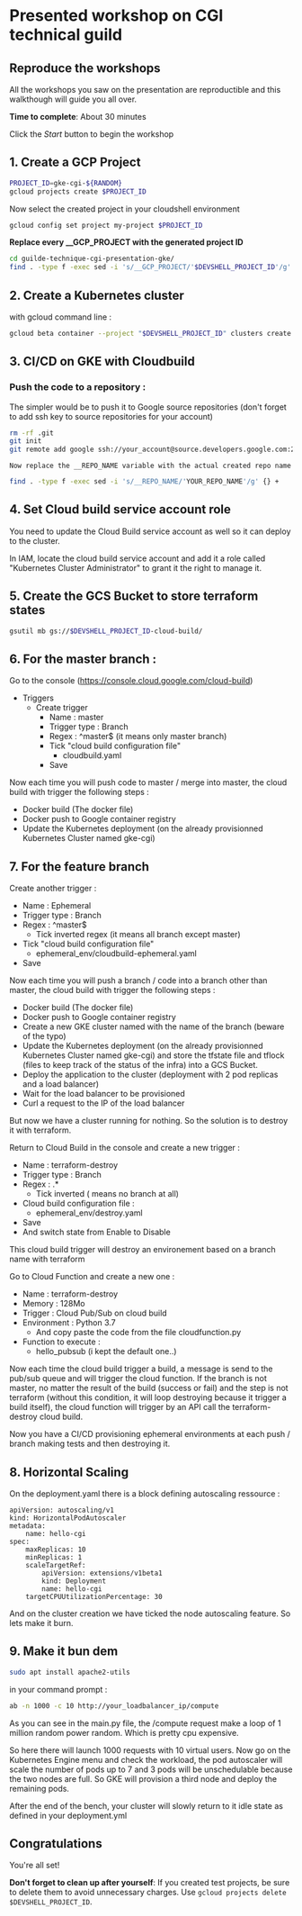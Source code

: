 # Presented workshop on CGI technical guild

## Reproduce the workshops

All the workshops you saw on the presentation are reproductible and this walkthough will guide you all over.

**Time to complete**: About 30 minutes

Click the *Start* button to begin the workshop

## 1. Create a GCP Project

```bash
PROJECT_ID=gke-cgi-${RANDOM}
gcloud projects create $PROJECT_ID
```

Now select the created project in your cloudshell environment

```bash
gcloud config set project my-project $PROJECT_ID
```

**Replace every __GCP_PROJECT with the generated project ID**
```bash
cd guilde-technique-cgi-presentation-gke/
find . -type f -exec sed -i 's/__GCP_PROJECT/'$DEVSHELL_PROJECT_ID'/g' {} +
```

## 2. Create a Kubernetes cluster

with gcloud command line :

```bash
gcloud beta container --project "$DEVSHELL_PROJECT_ID" clusters create "$DEVSHELL_PROJECT_ID" --zone "europe-west2-a" --no-enable-basic-auth --cluster-version "1.13.11-gke.14" --machine-type "n1-standard-1" --image-type "COS" --disk-type "pd-standard" --disk-size "100" --metadata disable-legacy-endpoints=true --scopes "https://www.googleapis.com/auth/devstorage.read_only","https://www.googleapis.com/auth/logging.write","https://www.googleapis.com/auth/monitoring","https://www.googleapis.com/auth/servicecontrol","https://www.googleapis.com/auth/service.management.readonly","https://www.googleapis.com/auth/trace.append" --num-nodes "2" --enable-cloud-logging --enable-cloud-monitoring --enable-ip-alias --network "projects/$DEVSHELL_PROJECT_ID/global/networks/default" --subnetwork "projects/$DEVSHELL_PROJECT_ID/regions/europe-west2/subnetworks/default" --default-max-pods-per-node "110" --enable-autoscaling --min-nodes "1" --max-nodes "3" --addons HorizontalPodAutoscaling,HttpLoadBalancing --enable-autoupgrade --enable-autorepair
```

## 3. CI/CD on GKE with Cloudbuild

### Push the code to a repository :

The simpler would be to push it to Google source repositories (don't forget to add ssh key to source repositories for your account)

```bash
rm -rf .git
git init
git remote add google ssh://your_account@source.developers.google.com:2022/p/__GCP_PROJECT/r/REPO_NAME
```

    Now replace the __REPO_NAME variable with the actual created repo name

```bash
find . -type f -exec sed -i 's/__REPO_NAME/'YOUR_REPO_NAME'/g' {} +
```

## 4. Set Cloud build service account role

You need to update the Cloud Build service account as well so it can deploy to the cluster. 

In IAM, locate the cloud build service account and add it a role called "Kubernetes Cluster Administrator" to grant it the right to manage it.

## 5. Create the GCS Bucket to store terraform states

```bash
gsutil mb gs://$DEVSHELL_PROJECT_ID-cloud-build/
```

## 6. For the master branch :

Go to the console (https://console.cloud.google.com/cloud-build)
- Triggers
	- Create trigger
		- Name : master
		- Trigger type : Branch
		- Regex : ^master$ (it means only master branch)
		- Tick "cloud build configuration file"
			- cloudbuild.yaml
		- Save

Now each time you will push code to master / merge into master, the cloud build with trigger the following steps :
- Docker build (The docker file)
- Docker push to Google container registry
- Update the Kubernetes deployment (on the already provisionned Kubernetes Cluster named gke-cgi)


## 7. For the feature branch
Create another trigger :
- Name : Ephemeral
- Trigger type : Branch
-  Regex : ^master$
	- Tick inverted regex (it means all branch except master)
- Tick "cloud build configuration file"
	- ephemeral_env/cloudbuild-ephemeral.yaml
- Save

Now each time you will push a branch / code into a branch other than master, the cloud build with trigger the following steps :
- Docker build (The docker file)
- Docker push to Google container registry
- Create a new GKE cluster named with the name of the branch (beware of the typo)
- Update the Kubernetes deployment (on the already provisionned Kubernetes Cluster named gke-cgi) and store the tfstate file and tflock (files to keep track of the status of the infra) into a GCS Bucket.
- Deploy the application to the cluster (deployment with 2 pod replicas and a load balancer)
- Wait for the load balancer to be provisioned
- Curl a request to the IP of the load balancer

But now we have a cluster running for nothing. So the solution is to destroy it with terraform.

Return to Cloud Build in the console and create a new trigger :
- Name : terraform-destroy
- Trigger type : Branch
- Regex : .*
	- Tick inverted ( means no branch at all)
- Cloud build configuration file :
	- ephemeral_env/destroy.yaml
- Save
- And switch state from Enable to Disable

This cloud build trigger will destroy an environement based on a branch name with terraform

Go to Cloud Function and create a new one :
- Name : terraform-destroy
- Memory : 128Mo
- Trigger : Cloud Pub/Sub on cloud build
- Environment : Python 3.7
	- And copy paste the code from the file cloudfunction.py
- Function to execute : 
	- hello_pubsub (i kept the default one..)

Now each time the cloud build trigger a build, a message is send to the pub/sub queue and will trigger the cloud function. If the branch is not master, no matter the result of the build (success or fail) and the step is not terraform (without this condition, it will loop destroying because it trigger a build itself), the cloud function will trigger by an API call the terraform-destroy cloud build.

Now you have a CI/CD provisioning ephemeral environments at each push / branch making tests and then destroying it.

## 8. Horizontal Scaling

On the deployment.yaml there is a block defining autoscaling ressource :

    apiVersion: autoscaling/v1
	kind: HorizontalPodAutoscaler
	metadata:
		name: hello-cgi
	spec:
		maxReplicas: 10
		minReplicas: 1
		scaleTargetRef:
			apiVersion: extensions/v1beta1
			kind: Deployment
			name: hello-cgi
		targetCPUUtilizationPercentage: 30

And on the cluster creation we have ticked the node autoscaling feature. So lets make it burn.

## 9. Make it bun dem


```bash
sudo apt install apache2-utils
```

in your command prompt :
```bash
ab -n 1000 -c 10 http://your_loadbalancer_ip/compute
```

As you can see in the main.py file, the /compute request make a loop of 1 million random power random. Which is pretty cpu expensive.

So here there will launch 1000 requests with 10 virtual users. Now go on the Kubernetes Engine menu and check the workload, the pod autoscaler will scale the number of pods up to 7 and 3 pods will be unschedulable because the two nodes are full. So GKE will provision a third node and deploy the remaining pods.

After the end of the bench, your cluster will slowly return to it idle state as defined in your deployment.yml

## Congratulations

<walkthrough-conclusion-trophy></walkthrough-conclusion-trophy>

You're all set!

**Don't forget to clean up after yourself**: If you created test projects, be sure to delete them to avoid unnecessary charges. Use `gcloud projects delete $DEVSHELL_PROJECT_ID`.